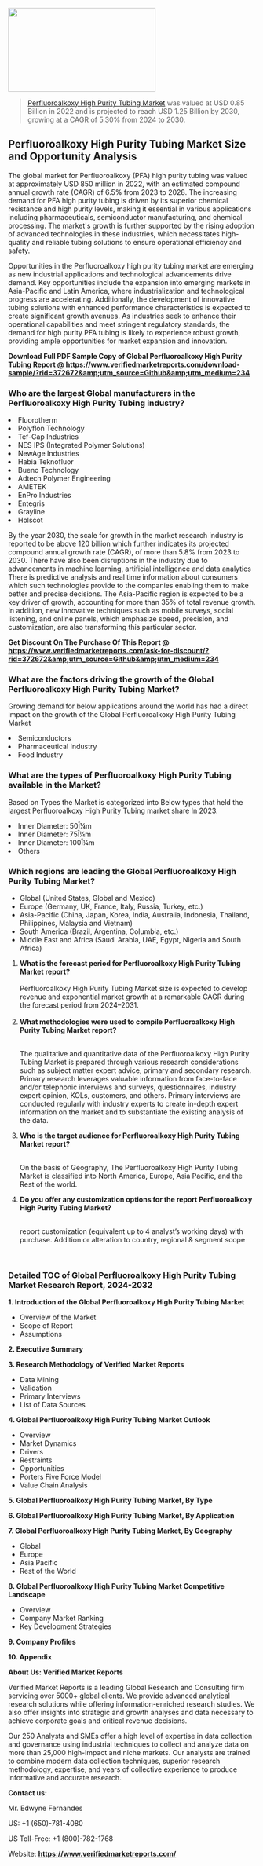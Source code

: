 
<img src="https://ffe5etoiles.com/wp-content/uploads/2024/12/MST1-300x171.png" alt="" width="300" height="171" class="alignnone size-medium wp-image-20088" /><blockquote><p><p><a href="https://www.verifiedmarketreports.com/download-sample/?rid=372672&utm_source=Github&utm_medium=234" target="_blank">Perfluoroalkoxy High Purity Tubing Market</a> was valued at USD 0.85 Billion in 2022 and is projected to reach USD 1.25 Billion by 2030, growing at a CAGR of 5.30% from 2024 to 2030.</p></blockquote><p><h2>Perfluoroalkoxy High Purity Tubing Market Size and Opportunity Analysis</h2><p>The global market for Perfluoroalkoxy (PFA) high purity tubing was valued at approximately USD 850 million in 2022, with an estimated compound annual growth rate (CAGR) of 6.5% from 2023 to 2028. The increasing demand for PFA high purity tubing is driven by its superior chemical resistance and high purity levels, making it essential in various applications including pharmaceuticals, semiconductor manufacturing, and chemical processing. The market's growth is further supported by the rising adoption of advanced technologies in these industries, which necessitates high-quality and reliable tubing solutions to ensure operational efficiency and safety.</p><p>Opportunities in the Perfluoroalkoxy high purity tubing market are emerging as new industrial applications and technological advancements drive demand. Key opportunities include the expansion into emerging markets in Asia-Pacific and Latin America, where industrialization and technological progress are accelerating. Additionally, the development of innovative tubing solutions with enhanced performance characteristics is expected to create significant growth avenues. As industries seek to enhance their operational capabilities and meet stringent regulatory standards, the demand for high purity PFA tubing is likely to experience robust growth, providing ample opportunities for market expansion and innovation.</p></p><p class=""><strong>Download Full PDF Sample Copy of Global Perfluoroalkoxy High Purity Tubing Report @ <a href="https://www.verifiedmarketreports.com/download-sample/?rid=372672&amp;utm_source=Github&amp;utm_medium=234" target="_blank">https://www.verifiedmarketreports.com/download-sample/?rid=372672&amp;utm_source=Github&amp;utm_medium=234</a></strong></p><h3 id="" class="">Who are the largest Global manufacturers in the Perfluoroalkoxy High Purity Tubing industry?</h3><p><li>Fluorotherm</li><li> Polyflon Technology</li><li> Tef-Cap Industries</li><li> NES IPS (Integrated Polymer Solutions)</li><li> NewAge Industries</li><li> Habia Teknofluor</li><li> Bueno Technology</li><li> Adtech Polymer Engineering</li><li> AMETEK</li><li> EnPro Industries</li><li> Entegris</li><li> Grayline</li><li> Holscot</li></p><div class=""><div class="" dir="" data-message-author-role="" data-message-id="" data-message-model-slug=""><div class=""><div class=""><div class=""><div class="" dir="" data-message-author-role="" data-message-id="" data-message-model-slug=""><div class=""><div class=""><p>By the year 2030, the scale for growth in the market research industry is reported to be above 120 billion which further indicates its projected compound annual growth rate (CAGR), of more than 5.8% from 2023 to 2030. There have also been disruptions in the industry due to advancements in machine learning, artificial intelligence and data analytics There is predictive analysis and real time information about consumers which such technologies provide to the companies enabling them to make better and precise decisions. The Asia-Pacific region is expected to be a key driver of growth, accounting for more than 35% of total revenue growth. In addition, new innovative techniques such as mobile surveys, social listening, and online panels, which emphasize speed, precision, and customization, are also transforming this particular sector.</p><p><strong>Get Discount On The Purchase Of This Report @&nbsp; <a href="https://www.verifiedmarketreports.com/ask-for-discount/?rid=372672&amp;utm_source=Github&amp;utm_medium=234" target="_blank">https://www.verifiedmarketreports.com/ask-for-discount/?rid=372672&amp;utm_source=Github&amp;utm_medium=234</a></strong></p></div></div></div></div></div></div></div></div><h3 id="" class="">What are the factors driving the growth of the Global Perfluoroalkoxy High Purity Tubing Market?</h3><p id="" class="">Growing demand for below applications around the world has had a direct impact on the growth of the Global Perfluoroalkoxy High Purity Tubing Market</p><p id="" class=""><li>Semiconductors</li><li> Pharmaceutical Industry</li><li> Food Industry</li></p><h3 id="" class="">What are the types of Perfluoroalkoxy High Purity Tubing available in the Market?</h3><p id="" class="">Based on Types the Market is categorized into Below types that held the largest Perfluoroalkoxy High Purity Tubing market share In 2023.</p><p id="" class=""><li>Inner Diameter: 50Î¼m</li><li> Inner Diameter: 75Î¼m</li><li> Inner Diameter: 100Î¼m</li><li> Others</li></p><h3 id="" class="">Which regions are leading the Global Perfluoroalkoxy High Purity Tubing Market?</h3><ul><li>Global (United States, Global and Mexico)</li><li>Europe (Germany, UK, France, Italy, Russia, Turkey, etc.)</li><li>Asia-Pacific (China, Japan, Korea, India, Australia, Indonesia, Thailand, Philippines, Malaysia and Vietnam)</li><li>South America (Brazil, Argentina, Columbia, etc.)</li><li>Middle East and Africa (Saudi Arabia, UAE, Egypt, Nigeria and South Africa)</li></ul><p><ol><li><strong>What is the forecast period for Perfluoroalkoxy High Purity Tubing Market report?<br /></strong><br /><span data-sheets-root="1" data-sheets-value="{&quot;1&quot;:2,&quot;2&quot;:&quot;XXXX size is expected to develop revenue and exponential market growth at a remarkable CAGR during the forecast period from 2024&ndash;2030.&quot;}" data-sheets-userformat="{&quot;2&quot;:12674,&quot;4&quot;:{&quot;1&quot;:2,&quot;2&quot;:16776960},&quot;10&quot;:2,&quot;11&quot;:0,&quot;15&quot;:&quot;Arial&quot;,&quot;16&quot;:12}">Perfluoroalkoxy High Purity Tubing Market size is expected to develop revenue and exponential market growth at a remarkable CAGR during the forecast period from 2024&ndash;2031.</span><br /><br /></li><li><strong>What methodologies were used to compile Perfluoroalkoxy High Purity Tubing Market report?<br /><br /></strong><p>The qualitative and quantitative data of the&nbsp;Perfluoroalkoxy High Purity Tubing Market is prepared through various research considerations such as subject matter expert advice, primary and secondary research. Primary research leverages valuable information from face-to-face and/or telephonic interviews and surveys, questionnaires, industry expert opinion, KOLs, customers, and others. Primary interviews are conducted regularly with industry experts to create in-depth expert information on the market and to substantiate the existing analysis of the data.&nbsp;</p></li><li><strong>Who is the target audience for Perfluoroalkoxy High Purity Tubing Market report?<br /><br /></strong><p>On the basis of Geography, The&nbsp;Perfluoroalkoxy High Purity Tubing Market is classified into North America, Europe, Asia Pacific, and the Rest of the world.</p></li><li><strong>Do you offer any customization options for the report Perfluoroalkoxy High Purity Tubing Market?<br /><br /></strong><p>report customization (equivalent up to 4 analyst&rsquo;s working days) with purchase. Addition or alteration to country, regional &amp; segment scope</p><p>&nbsp;</p></li></ol></p><h3 id="" class="">Detailed TOC of Global Perfluoroalkoxy High Purity Tubing Market Research Report, 2024-2032</h3><p id="" class=""><strong>1. Introduction of the Global Perfluoroalkoxy High Purity Tubing Market</strong></p><ul><li>Overview of the Market</li><li>Scope of Report</li><li>Assumptions</li></ul><p id="" class=""><strong>2. Executive Summary</strong></p><p id="" class=""><strong>3. Research Methodology of&nbsp;Verified Market Reports</strong></p><ul><li>Data Mining</li><li>Validation</li><li>Primary Interviews</li><li>List of Data Sources</li></ul><p id="" class=""><strong>4. Global Perfluoroalkoxy High Purity Tubing Market Outlook</strong></p><ul><li>Overview</li><li>Market Dynamics</li><li>Drivers</li><li>Restraints</li><li>Opportunities</li><li>Porters Five Force Model</li><li>Value Chain Analysis</li></ul><p id="" class=""><strong>5. Global Perfluoroalkoxy High Purity Tubing Market, By&nbsp;Type</strong></p><p id="" class=""><strong>6. Global Perfluoroalkoxy High Purity Tubing Market, By Application</strong></p><p id="" class=""><strong>7. Global Perfluoroalkoxy High Purity Tubing Market, By Geography</strong></p><ul><li>Global</li><li>Europe</li><li>Asia Pacific</li><li>Rest of the World</li></ul><p id="" class=""><strong>8. Global Perfluoroalkoxy High Purity Tubing Market Competitive Landscape</strong></p><ul><li>Overview</li><li>Company Market Ranking</li><li>Key Development Strategies</li></ul><p id="" class=""><strong>9. Company Profiles</strong></p><p id="" class=""><strong>10. Appendix</strong></p><p id="" class=""><strong>About Us: Verified Market Reports</strong></p><p id="" class="">Verified Market Reports is a leading Global Research and Consulting firm servicing over 5000+ global clients. We provide advanced analytical research solutions while offering information-enriched research studies. We also offer insights into strategic and growth analyses and data necessary to achieve corporate goals and critical revenue decisions.</p><p id="" class="">Our 250 Analysts and SMEs offer a high level of expertise in data collection and governance using industrial techniques to collect and analyze data on more than 25,000 high-impact and niche markets. Our analysts are trained to combine modern data collection techniques, superior research methodology, expertise, and years of collective experience to produce informative and accurate research.</p><p id="" class=""><strong>Contact us:</strong></p><p id="" class="">Mr. Edwyne Fernandes</p><p id="" class="">US: +1 (650)-781-4080</p><p id="" class="">US Toll-Free: +1 (800)-782-1768</p><p id="" class="">Website: <a target="" data-test-app-aware-link=""><strong>https://www.verifiedmarketreports.com/</strong></a></p>
